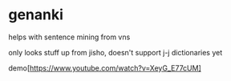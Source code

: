 # genanki
helps with sentence mining from vns

only looks stuff up from jisho, doesn't support j-j dictionaries yet

demo[https://www.youtube.com/watch?v=XeyG_E77cUM]
